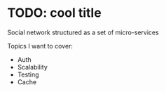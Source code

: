# TODO: cool title

Social network structured as a set of micro-services

Topics I want to cover:
- Auth
- Scalability
- Testing
- Cache

